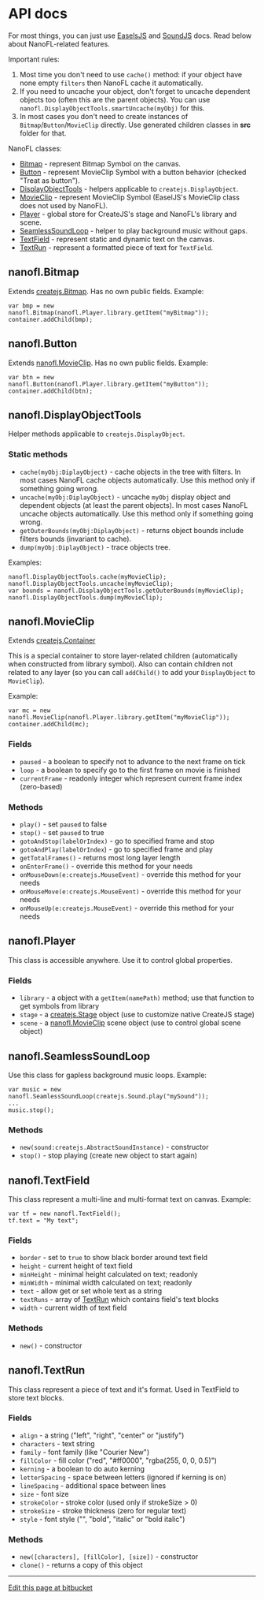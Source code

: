 # API docs

For most things, you can just use [EaselsJS](http://www.createjs.com/Docs/EaselJS/modules/EaselJS.html) and
[SoundJS](http://www.createjs.com/Docs/SoundJS/modules/SoundJS.html) docs. Read below about NanoFL-related features.
	
Important rules:
	
1. Most time you don't need to use `cache()` method: if your object have none empty `filters` then NanoFL cache it automatically.
2. If you need to uncache your object, don't forget to uncache dependent objects too (often this are the parent objects).
You can use `nanofl.DisplayObjectTools.smartUncache(myObj)` for this.
3. In most cases you don't need to create instances of `Bitmap`/`Button`/`MovieClip` directly. Use generated children classes in **src** folder for that.
	
NanoFL classes:

* [Bitmap](#Bitmap) - represent Bitmap Symbol on the canvas.
* [Button](#Button) - represent MovieClip Symbol with a button behavior (checked "Treat as button").
* [DisplayObjectTools](#DisplayObjectTools) - helpers applicable to `createjs.DisplayObject`.
* [MovieClip](#MovieClip) - represent MovieClip Symbol (EaselJS's MovieClip class does not used by NanoFL).
* [Player](#Player) - global store for CreateJS's stage and NanoFL's library and scene.
* [SeamlessSoundLoop](#SeamlessSoundLoop) - helper to play background music without gaps.
* [TextField](#TextField) - represent static and dynamic text on the canvas.
* [TextRun](#TextRun) - represent a formatted piece of text for `TextField`.


<a name="Bitmap"></a>

## nanofl.Bitmap

Extends [createjs.Bitmap](http://www.createjs.com/Docs/EaselJS/classes/Bitmap.html).
Has no own public fields.
Example:
```
var bmp = new nanofl.Bitmap(nanofl.Player.library.getItem("myBitmap"));
container.addChild(bmp);
```


<a name="Button"></a>

## nanofl.Button
Extends [nanofl.MovieClip](MovieClip).
Has no own public fields.
Example:
```
var btn = new nanofl.Button(nanofl.Player.library.getItem("myButton"));
container.addChild(btn);
```


<a name="DisplayObjectTools"></a>

## nanofl.DisplayObjectTools
Helper methods applicable to `createjs.DisplayObject`.

### Static methods

* `cache(myObj:DiplayObject)` - cache objects in the tree with filters. In most cases NanoFL cache objects automatically. Use this method only if something going wrong.
* `uncache(myObj:DiplayObject)` - uncache `myObj` display object and dependent objects (at least the parent objects). In most cases NanoFL uncache objects automatically. Use this method only if something going wrong.
* `getOuterBounds(myObj:DiplayObject)` - returns object bounds include filters bounds (invariant to cache).
* `dump(myObj:DiplayObject)` - trace objects tree.

Examples:
```
nanofl.DisplayObjectTools.cache(myMovieClip);
nanofl.DisplayObjectTools.uncache(myMovieClip);
var bounds = nanofl.DisplayObjectTools.getOuterBounds(myMovieClip);
nanofl.DisplayObjectTools.dump(myMovieClip);
```


<a name="MovieClip"></a>

## nanofl.MovieClip

Extends [createjs.Container](http://www.createjs.com/Docs/EaselJS/classes/Container.html)

This is a special container to store layer-related children
(automatically when constructed from library symbol).
Also can contain children not related to any layer (so you can call `addChild()` to add your `DisplayObject` to `MovieClip`).

Example:
```
var mc = new nanofl.MovieClip(nanofl.Player.library.getItem("myMovieClip"));
container.addChild(mc);
```

### Fields
 * `paused` - a boolean to specify not to advance to the next frame on tick
 * `loop` - a boolean to specify go to the first frame on movie is finished
 * `currentFrame` - readonly integer which represent current frame index (zero-based)

### Methods

* `play()` - set `paused` to false
* `stop()` - set `paused` to true
* `gotoAndStop(labelOrIndex)` - go to specified frame and stop
* `gotoAndPlay(labelOrIndex`) - go to specified frame and play
* `getTotalFrames()` - returns most long layer length
* `onEnterFrame()` - override this method for your needs
* `onMouseDown(e:createjs.MouseEvent)` - override this method for your needs
* `onMouseMove(e:createjs.MouseEvent)` - override this method for your needs
* `onMouseUp(e:createjs.MouseEvent)` - override this method for your needs


<a name="Player"></a>

## nanofl.Player

This class is accessible anywhere. Use it to control global properties.

### Fields
 * `library` - a object with a 	`getItem(namePath)` method; use that function to get symbols from library
 * `stage` - a [createjs.Stage](http://www.createjs.com/Docs/EaselJS/classes/Stage.html) object (use to customize native CreateJS stage)
 * `scene` - a [nanofl.MovieClip](MovieClip) scene object (use to control global scene object)


<a name="SeamlessSoundLoop"></a>

## nanofl.SeamlessSoundLoop

Use this class for gapless background music loops.
Example:
```
var music = new nanofl.SeamlessSoundLoop(createjs.Sound.play("mySound"));
...
music.stop();

```

### Methods
 * `new(sound:createjs.AbstractSoundInstance)` - constructor
 * `stop()` - stop playing (create new object to start again)


<a name="TextField"></a>

## nanofl.TextField

This class represent a multi-line and multi-format text on canvas.
Example:
```
var tf = new nanofl.TextField();
tf.text = "My text";

```

### Fields
* `border` - set to `true` to show black border around text field
* `height` - current height of text field
* `minHeight` - minimal height calculated on text; readonly
* `minWidth` - minimal width calculated on text; readonly
* `text` - allow get or set whole text as a string
* `textRuns` - array of [TextRun](#TextRun) which contains field's text blocks
* `width` - current width of text field

### Methods
* `new()` - constructor


<a name="TextRun"></a>

## nanofl.TextRun

This class represent a piece of text and it's format. Used in TextField to store text blocks.

### Fields
* `align` - a string ("left", "right", "center" or "justify")
* `characters` - text string
* `family` - font family (like "Courier New")
* `fillColor` - fill color ("red", "#ff0000", "rgba(255, 0, 0, 0.5)")
* `kerning` - a boolean to do auto kerning
* `letterSpacing` - space between letters (ignored if kerning is on)
* `lineSpacing` - additional space between lines
* `size` - font size
* `strokeColor` - stroke color (used only if strokeSize > 0)
* `strokeSize` - stroke thickness (zero for regular text)
* `style` - font style ("", "bold", "italic" or "bold italic")

### Methods
* `new([characters], [fillColor], [size])` - constructor
* `clone()` - returns a copy of this object

----------------------------------------------------------------------------------------------------

<a href="https://bitbucket.org/nanofl/site/src/default/docs/api/index.md" target="_blank">Edit this page at bitbucket</a>